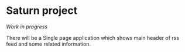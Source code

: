 # Saturn project

_Work in progress_

There will be a Single page application which shows main header of rss feed and some related information.

